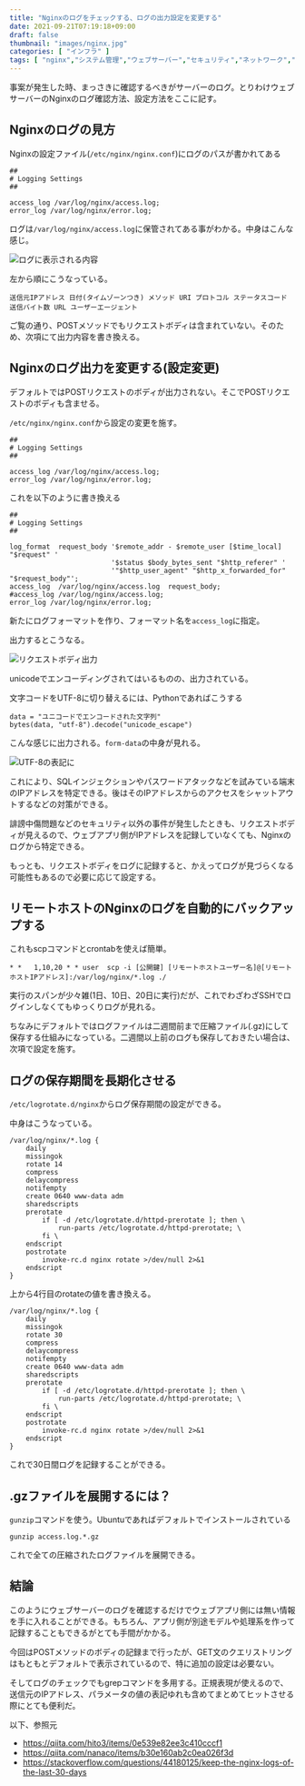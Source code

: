 ```yaml
---
title: "Nginxのログをチェックする、ログの出力設定を変更する"
date: 2021-09-21T07:19:18+09:00
draft: false
thumbnail: "images/nginx.jpg"
categories: [ "インフラ" ]
tags: [ "nginx","システム管理","ウェブサーバー","セキュリティ","ネットワーク","Ubuntu","Linux" ]
---
```


事案が発生した時、まっさきに確認するべきがサーバーのログ。とりわけウェブサーバーのNginxのログ確認方法、設定方法をここに記す。

## Nginxのログの見方

Nginxの設定ファイル(`/etc/nginx/nginx.conf`)にログのパスが書かれてある

	##
	# Logging Settings
	##

	access_log /var/log/nginx/access.log;
	error_log /var/log/nginx/error.log;

ログは`/var/log/nginx/access.log`に保管されてある事がわかる。中身はこんな感じ。

<div class="img-center"><img src="/images/Screenshot from 2021-09-20 21-33-14.png" alt="ログに表示される内容"></div>

左から順にこうなっている。

    送信元IPアドレス 日付(タイムゾーンつき) メソッド URI プロトコル ステータスコード 送信バイト数 URL ユーザーエージェント

ご覧の通り、POSTメソッドでもリクエストボディは含まれていない。そのため、次項にて出力内容を書き換える。

## Nginxのログ出力を変更する(設定変更)

デフォルトではPOSTリクエストのボディが出力されない。そこでPOSTリクエストのボディも含ませる。

`/etc/nginx/nginx.conf`から設定の変更を施す。

	##
	# Logging Settings
	##

	access_log /var/log/nginx/access.log;
	error_log /var/log/nginx/error.log;

これを以下のように書き換える

    ##
    # Logging Settings
    ##

    log_format  request_body '$remote_addr - $remote_user [$time_local] "$request" '
                             '$status $body_bytes_sent "$http_referer" '
                             '"$http_user_agent" "$http_x_forwarded_for" "$request_body"';
    access_log  /var/log/nginx/access.log  request_body;
    #access_log /var/log/nginx/access.log;
    error_log /var/log/nginx/error.log;

新たにログフォーマットを作り、フォーマット名を`access_log`に指定。

出力するとこうなる。

<div class="img-center"><img src="/images/Screenshot from 2021-09-21 09-20-01.png" alt="リクエストボディ出力"></div>

unicodeでエンコーディングされてはいるものの、出力されている。

文字コードをUTF-8に切り替えるには、Pythonであればこうする

    data = "ユニコードでエンコードされた文字列"
    bytes(data, "utf-8").decode("unicode_escape")

こんな感じに出力される。`form-data`の中身が見れる。

<div class="img-center"><img src="/images/Screenshot from 2021-09-21 09-23-18.png" alt="UTF-8の表記に"></div>

これにより、SQLインジェクションやパスワードアタックなどを試みている端末のIPアドレスを特定できる。後はそのIPアドレスからのアクセスをシャットアウトするなどの対策ができる。

誹謗中傷問題などのセキュリティ以外の事件が発生したときも、リクエストボディが見えるので、ウェブアプリ側がIPアドレスを記録していなくても、Nginxのログから特定できる。

もっとも、リクエストボディをログに記録すると、かえってログが見づらくなる可能性もあるので必要に応じて設定する。

## リモートホストのNginxのログを自動的にバックアップする

これもscpコマンドとcrontabを使えば簡単。

    * *   1,10,20 * * user  scp -i [公開鍵] [リモートホストユーザー名]@[リモートホストIPアドレス]:/var/log/nginx/*.log ./

実行のスパンが少々雑(1日、10日、20日に実行)だが、これでわざわざSSHでログインしなくてもゆっくりログが見れる。

ちなみにデフォルトではログファイルは二週間前まで圧縮ファイル(.gz)にして保存する仕組みになっている。二週間以上前のログも保存しておきたい場合は、次項で設定を施す。

## ログの保存期間を長期化させる

`/etc/logrotate.d/nginx`からログ保存期間の設定ができる。

中身はこうなっている。

    /var/log/nginx/*.log {
    	daily
    	missingok
    	rotate 14
    	compress
    	delaycompress
    	notifempty
    	create 0640 www-data adm
    	sharedscripts
    	prerotate
    		if [ -d /etc/logrotate.d/httpd-prerotate ]; then \
    			run-parts /etc/logrotate.d/httpd-prerotate; \
    		fi \
    	endscript
    	postrotate
    		invoke-rc.d nginx rotate >/dev/null 2>&1
    	endscript
    }

上から4行目のrotateの値を書き換える。

    /var/log/nginx/*.log {
    	daily
    	missingok
    	rotate 30
    	compress
    	delaycompress
    	notifempty
    	create 0640 www-data adm
    	sharedscripts
    	prerotate
    		if [ -d /etc/logrotate.d/httpd-prerotate ]; then \
    			run-parts /etc/logrotate.d/httpd-prerotate; \
    		fi \
    	endscript
    	postrotate
    		invoke-rc.d nginx rotate >/dev/null 2>&1
    	endscript
    }

これで30日間ログを記録することができる。


## .gzファイルを展開するには？

`gunzip`コマンドを使う。Ubuntuであればデフォルトでインストールされている

    gunzip access.log.*.gz

これで全ての圧縮されたログファイルを展開できる。

## 結論

このようにウェブサーバーのログを確認するだけでウェブアプリ側には無い情報を手に入れることができる。もちろん、アプリ側が別途モデルや処理系を作って記録することもできるがとても手間がかかる。

今回はPOSTメソッドのボディの記録まで行ったが、GET文のクエリストリングはもともとデフォルトで表示されているので、特に追加の設定は必要ない。

そしてログのチェックでもgrepコマンドを多用する。正規表現が使えるので、送信元のIPアドレス、パラメータの値の表記ゆれも含めてまとめてヒットさせる際にとても便利だ。


以下、参照元

- https://qiita.com/hito3/items/0e539e82ee3c410cccf1
- https://qiita.com/nanaco/items/b30e160ab2c0ea026f3d
- https://stackoverflow.com/questions/44180125/keep-the-nginx-logs-of-the-last-30-days

